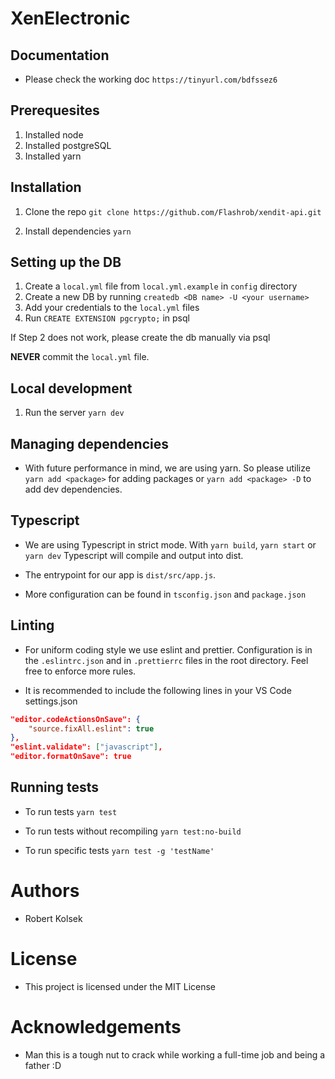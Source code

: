# XenElectronic

## Documentation

- Please check the working doc
   `https://tinyurl.com/bdfssez6`

## Prerequesites

1. Installed node
2. Installed postgreSQL
3. Installed yarn

## Installation

1. Clone the repo
   `git clone https://github.com/Flashrob/xendit-api.git`

2. Install dependencies
   `yarn`

## Setting up the DB

1. Create a `local.yml` file from `local.yml.example` in `config` directory
2. Create a new DB by running `createdb <DB name> -U <your username>`
3. Add your credentials to the `local.yml` files
4. Run `CREATE EXTENSION pgcrypto;` in psql

If Step 2 does not work, please create the db manually via psql

**NEVER** commit the `local.yml` file.

## Local development

1. Run the server
   `yarn dev`

## Managing dependencies

- With future performance in mind, we are using yarn. So please utilize `yarn add <package>` for adding packages or `yarn add <package> -D` to add dev dependencies.

## Typescript

- We are using Typescript in strict mode. With `yarn build`, `yarn start` or `yarn dev` Typescript will compile and output into dist.
- The entrypoint for our app is `dist/src/app.js`.

- More configuration can be found in `tsconfig.json` and `package.json`

## Linting

- For uniform coding style we use eslint and prettier. Configuration is in the `.eslintrc.json` and in `.prettierrc` files in the root directory. Feel free to enforce more rules.

- It is recommended to include the following lines in your VS Code settings.json

```json
"editor.codeActionsOnSave": {
    "source.fixAll.eslint": true
},
"eslint.validate": ["javascript"],
"editor.formatOnSave": true
```

## Running tests

- To run tests
   `yarn test`

- To run tests without recompiling
   `yarn test:no-build`

- To run specific tests
    `yarn test -g 'testName'`


# Authors

- Robert Kolsek

# License

- This project is licensed under the MIT License

# Acknowledgements

- Man this is a tough nut to crack while working a full-time job and being a father :D
